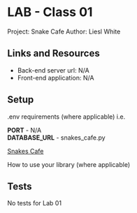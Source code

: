 # LAB - Class 01
Project: Snake Cafe
Author: Liesl White

## Links and Resources
- Back-end server url: N/A
- Front-end application: N/A

## Setup
.env requirements (where applicable)
i.e.

**PORT** - N/A  
**DATABASE_URL** - snakes_cafe.py

[Snakes Cafe](snakes_cafe.py)

How to use your library (where applicable)

## Tests
No tests for Lab 01